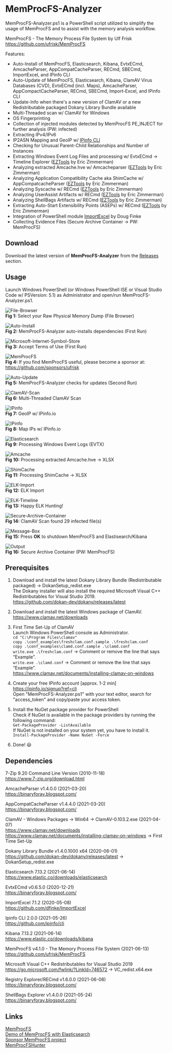 # MemProcFS-Analyzer
MemProcFS-Analyzer.ps1 is a PowerShell script utilized to simplify the usage of MemProcFS and to assist with the memory analysis workflow.

MemProcFS - The Memory Process File System by Ulf Frisk  
https://github.com/ufrisk/MemProcFS  

Features:
* Auto-Install of MemProcFS, Elasticsearch, Kibana, EvtxECmd, AmcacheParser, AppCompatCacheParser, RECmd, SBECmd, ImportExcel, and IPinfo CLI  
* Auto-Update of MemProcFS, Elasticsearch, Kibana, ClamAV Virus Databases (CVD), EvtxECmd (incl. Maps), AmcacheParser, AppCompactCacheParser, RECmd, SBECmd, Import-Excel, and IPinfo CLI
* Update-Info when there's a new version of ClamAV or a new Redistributable packaged Dokany Library Bundle available  
* Multi-Threaded scan w/ ClamAV for Windows  
* OS Fingerprinting  
* Collection of injected modules detected by MemProcFS PE_INJECT for further analysis (PW: infected)
* Extracting IPv4/IPv6  
* IP2ASN Mapping and GeoIP w/ [IPinfo CLI](https://github.com/ipinfo/cli)  
* Checking for Unusual Parent-Child Relationships and Number of Instances  
* Extracting Windows Event Log Files and processing w/ EvtxECmd &#8594; Timeline Explorer ([EZTools](https://ericzimmerman.github.io/) by Eric Zimmerman)  
* Analyzing extracted Amcache.hve w/ Amcacheparser ([EZTools](https://ericzimmerman.github.io/) by Eric Zimmerman)  
* Analyzing Application Compatibility Cache aka ShimCache w/ AppCompatcacheParser ([EZTools](https://ericzimmerman.github.io/) by Eric Zimmerman)  
* Analyzing Syscache w/ RECmd ([EZTools](https://ericzimmerman.github.io/) by Eric Zimmerman)  
* Analyzing UserAssist Artifacts w/ RECmd ([EZTools](https://ericzimmerman.github.io/) by Eric Zimmerman)  
* Analyzing ShellBags Artifacts w/ RECmd ([EZTools](https://ericzimmerman.github.io/) by Eric Zimmerman)  
* Extracting Auto-Start Extensibility Points (ASEPs) w/ RECmd ([EZTools](https://ericzimmerman.github.io/) by Eric Zimmerman) 
* Integration of PowerShell module [ImportExcel](https://github.com/dfinke/ImportExcel) by Doug Finke
* Collecting Evidence Files (Secure Archive Container &#8594; PW: MemProcFS)  

## Download 
Download the latest version of **MemProcFS-Analyzer** from the [Releases](https://github.com/evild3ad/MemProcFS-Analyzer/releases) section.  

## Usage  
Launch Windows PowerShell (or Windows PowerShell ISE or Visual Studio Code w/ PSVersion: 5.1) as Administrator and open/run MemProcFS-Analyzer.ps1. 

![File-Browser](https://github.com/evild3ad/MemProcFS-Analyzer/blob/195b43a37a11e58998d03213717f70e22c6bae54/Screenshots/01.png)  
**Fig 1:** Select your Raw Physical Memory Dump (File Browser)

![Auto-Install](https://github.com/evild3ad/MemProcFS-Analyzer/blob/195b43a37a11e58998d03213717f70e22c6bae54/Screenshots/02.png)  
**Fig 2:** MemProcFS-Analyzer auto-installs dependencies (First Run)

![Microsoft-Internet-Symbol-Store](https://github.com/evild3ad/MemProcFS-Analyzer/blob/195b43a37a11e58998d03213717f70e22c6bae54/Screenshots/03.png)  
**Fig 3:** Accept Terms of Use (First Run)  

![MemProcFS](https://github.com/evild3ad/MemProcFS-Analyzer/blob/195b43a37a11e58998d03213717f70e22c6bae54/Screenshots/04.png)  
**Fig 4:** If you find MemProcFS useful, please become a sponsor at: https://github.com/sponsors/ufrisk  

![Auto-Update](https://github.com/evild3ad/MemProcFS-Analyzer/blob/195b43a37a11e58998d03213717f70e22c6bae54/Screenshots/05.png)  
**Fig 5:** MemProcFS-Analyzer checks for updates (Second Run)

![ClamAV-Scan](https://github.com/evild3ad/MemProcFS-Analyzer/blob/fe680d22179db991ffd8f9851e8ea2374455d231/Screenshots/06.png)  
**Fig 6:** Multi-Threaded ClamAV Scan

![IPinfo](https://github.com/evild3ad/MemProcFS-Analyzer/blob/fe680d22179db991ffd8f9851e8ea2374455d231/Screenshots/07.png)  
**Fig 7:** GeoIP w/ IPinfo.io

![IPinfo](https://github.com/evild3ad/MemProcFS-Analyzer/blob/fe680d22179db991ffd8f9851e8ea2374455d231/Screenshots/08.png)  
**Fig 8:** Map IPs w/ IPinfo.io

![Elasticsearch](https://github.com/evild3ad/MemProcFS-Analyzer/blob/fe680d22179db991ffd8f9851e8ea2374455d231/Screenshots/09.png)  
**Fig 9:** Processing Windows Event Logs (EVTX)

![Amcache](https://github.com/evild3ad/MemProcFS-Analyzer/blob/fe680d22179db991ffd8f9851e8ea2374455d231/Screenshots/10.png)  
**Fig 10:** Processing extracted Amcache.hve &#8594; XLSX  

![ShimCache](https://github.com/evild3ad/MemProcFS-Analyzer/blob/fe680d22179db991ffd8f9851e8ea2374455d231/Screenshots/11.png)  
**Fig 11:** Processing ShimCache &#8594; XLSX  

![ELK-Import](https://github.com/evild3ad/MemProcFS-Analyzer/blob/fe680d22179db991ffd8f9851e8ea2374455d231/Screenshots/12.png)  
**Fig 12:** ELK Import

![ELK-Timeline](https://github.com/evild3ad/MemProcFS-Analyzer/blob/fe680d22179db991ffd8f9851e8ea2374455d231/Screenshots/13.png)  
**Fig 13:** Happy ELK Hunting!

![Secure-Archive-Container](https://github.com/evild3ad/MemProcFS-Analyzer/blob/fe680d22179db991ffd8f9851e8ea2374455d231/Screenshots/14.png)  
**Fig 14:** ClamAV Scan found 29 infected file(s)

![Message-Box](https://github.com/evild3ad/MemProcFS-Analyzer/blob/fe680d22179db991ffd8f9851e8ea2374455d231/Screenshots/15.png)  
**Fig 15:** Press **OK** to shutdown MemProcFS and Elastisearch/Kibana

![Output](https://github.com/evild3ad/MemProcFS-Analyzer/blob/fe680d22179db991ffd8f9851e8ea2374455d231/Screenshots/16.png)  
**Fig 16:** Secure Archive Container (PW: MemProcFS)

## Prerequisites 
1. Download and install the latest Dokany Library Bundle (Redistributable packaged) &#8594; DokanSetup_redist.exe  
The Dokany installer will also install the required Microsoft Visual C++ Redistributables for Visual Studio 2019.  
https://github.com/dokan-dev/dokany/releases/latest  

2. Download and install the latest Windows package of ClamAV.  
https://www.clamav.net/downloads 

3. First Time Set-Up of ClamAV  
Launch Windows PowerShell console as Administrator.  
`cd "C:\Program Files\clamav"`  
`copy .\conf_examples\freshclam.conf.sample .\freshclam.conf`  
`copy .\conf_examples\clamd.conf.sample .\clamd.conf`  
`write.exe .\freshclam.conf`  &#8594; Comment or remove the line that says “Example”.  
`write.exe .\clamd.conf` &#8594; Comment or remove the line that says “Example”.  
https://www.clamav.net/documents/installing-clamav-on-windows  

4. Create your free IPinfo account [approx. 1-2 min]  
https://ipinfo.io/signup?ref=cli  
Open "MemProcFS-Analyzer.ps1" with your text editor, search for "access_token" and copy/paste your access token.

5. Install the NuGet package provider for PowerShell  
Check if NuGet is available in the package providers by running the following command:  
`Get-PackageProvider -ListAvailable`  
If NuGet is not installed on your system yet, you have to install it.  
`Install-PackageProvider -Name NuGet -Force`  

6. Done! :smiley:  

## Dependencies
7-Zip 9.20 Command Line Version (2010-11-18)  
https://www.7-zip.org/download.html  

AmcacheParser v1.4.0.0 (2021-03-20)  
https://binaryforay.blogspot.com/  

AppCompatCacheParser v1.4.4.0 (2021-03-20)  
https://binaryforay.blogspot.com/  

ClamAV - Windows Packages &#8594; Win64 &#8594; ClamAV-0.103.2.exe (2021-04-07)  
https://www.clamav.net/downloads  
https://www.clamav.net/documents/installing-clamav-on-windows &#8594; First Time Set-Up  

Dokany Library Bundle v1.4.0.1000 x64 (2020-06-01)  
https://github.com/dokan-dev/dokany/releases/latest &#8594; DokanSetup_redist.exe  

Elasticsearch 7.13.2 (2021-06-14)  
https://www.elastic.co/downloads/elasticsearch  

EvtxECmd v0.6.5.0 (2020-12-21)  
https://binaryforay.blogspot.com/  

ImportExcel 7.1.2 (2020-05-08)  
https://github.com/dfinke/ImportExcel  

Ipinfo CLI 2.0.0 (2021-05-26)  
https://github.com/ipinfo/cli  

Kibana 7.13.2 (2021-06-14)  
https://www.elastic.co/downloads/kibana  

MemProcFS v4.1.0 - The Memory Process File System (2021-06-13)  
https://github.com/ufrisk/MemProcFS  

Microsoft Visual C++ Redistributables for Visual Studio 2019  
https://go.microsoft.com/fwlink/?LinkId=746572 &#8594; VC_redist.x64.exe  

Registry Explorer/RECmd v1.6.0.0 (2021-06-08)  
https://binaryforay.blogspot.com/  

ShellBags Explorer v1.4.0.0 (2021-05-24)  
https://binaryforay.blogspot.com/  

## Links
[MemProcFS](https://github.com/ufrisk/MemProcFS)  
[Demo of MemProcFS with Elasticsearch](https://www.youtube.com/watch?v=JcIlowlrvyI)  
[Sponsor MemProcFS project](https://github.com/sponsors/ufrisk)  
[MemProcFSHunter](https://github.com/memprocfshunt/MemProcFSHunter)  
